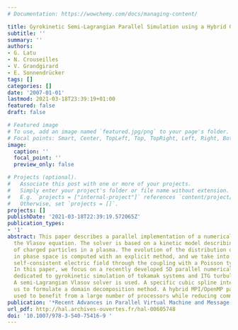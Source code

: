 ```yaml
---
# Documentation: https://wowchemy.com/docs/managing-content/

title: Gyrokinetic Semi-Lagrangian Parallel Simulation using a Hybrid OpenMP/MPI programming
subtitle: ''
summary: ''
authors:
- G. Latu
- N. Crouseilles
- V. Grandgirard
- E. Sonnendrücker
tags: []
categories: []
date: '2007-01-01'
lastmod: 2021-03-18T23:39:19+01:00
featured: false
draft: false

# Featured image
# To use, add an image named `featured.jpg/png` to your page's folder.
# Focal points: Smart, Center, TopLeft, Top, TopRight, Left, Right, BottomLeft, Bottom, BottomRight.
image:
  caption: ''
  focal_point: ''
  preview_only: false

# Projects (optional).
#   Associate this post with one or more of your projects.
#   Simply enter your project's folder or file name without extension.
#   E.g. `projects = ["internal-project"]` references `content/project/deep-learning/index.md`.
#   Otherwise, set `projects = []`.
projects: []
publishDate: '2021-03-18T22:39:19.572065Z'
publication_types:
- '1'
abstract: This paper describes a parallel implementation of a numerical solver for
  the Vlasov equation. The solver is based on a kinetic model describing the motion
  of charged particles in a plasma. The evolution of the distribution of particles
  in phase space is computed with an explicit method, and we take into account the
  self-consistent electric field through the coupling with a Poisson type equation.
  In this paper, we focus on a recently developed 5D parallel numerical application
  dedicated to gyrokinetic simulation of tokamak systems and ITG turbulence simulation.
  A semi-Lagrangian Vlasov solver is used. A specific cubic spline interpolation allows
  us to formulate a domain decomposition method. A hybrid MPI/OpenMP paradigm was
  used to benefit from a large number of processors while reducing communication costs.
publication: '*Recent Advances in Parallel Virtual Machine and Message Passing Interface*'
url_pdf: http://hal.archives-ouvertes.fr/hal-00605748
doi: '10.1007/978-3-540-75416-9 '
---
```

